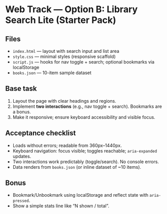 # Web Track — Option B: Library Search Lite (Starter Pack)

## Files
- `index.html` — layout with search input and list area
- `style.css` — minimal styles (responsive scaffold)
- `script.js` — hooks for nav toggle + search; optional bookmarks via localStorage
- `books.json` — 10-item sample dataset

## Base task
1. Layout the page with clear headings and regions.
2. Implement **two interactions** (e.g., nav toggle + search). Bookmarks are a bonus.
3. Make it responsive; ensure keyboard accessibility and visible focus.

## Acceptance checklist
- Loads without errors; readable from 360px–1440px.
- Keyboard navigation: focus visible; toggles reachable; `aria-expanded` updates.
- Two interactions work predictably (toggle/search). No console errors.
- Data renders from `books.json` (or inline dataset of ~10 items).

## Bonus
- Bookmark/Unbookmark using localStorage and reflect state with `aria-pressed`.
- Show a simple stats line like “N shown / total”.
